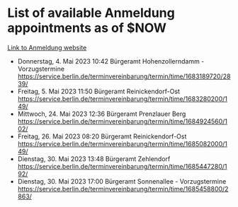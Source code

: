 # List of available Anmeldung appointments as of $NOW
[Link to Anmeldung website](https://service.berlin.de/terminvereinbarung/termin/tag.php?termin=1&anliegen[]=120686&dienstleisterlist=122210,122217,327316,122219,327312,122227,327314,122231,327346,122243,327348,122254,122252,329742,122260,329745,122262,329748,122271,327278,122273,327274,122277,327276,330436,122280,327294,122282,327290,122284,327292,122291,327270,122285,327266,122286,327264,122296,327268,150230,329760,122297,327286,122294,327284,122312,329763,122314,329775,122304,327330,122311,327334,122309,327332,317869,122281,327352,122279,329772,122283,122276,327324,122274,327326,122267,329766,122246,327318,122251,327320,122257,327322,122208,327298,122226,327300&herkunft=http%3A%2F%2Fservice.berlin.de%2Fdienstleistung%2F120686%2F)
- Donnerstag, 4. Mai 2023 10:42 Bürgeramt Hohenzollerndamm - Vorzugstermine https://service.berlin.de/terminvereinbarung/termin/time/1683189720/2839/
- Freitag, 5. Mai 2023 11:50 Bürgeramt Reinickendorf-Ost https://service.berlin.de/terminvereinbarung/termin/time/1683280200/149/
- Mittwoch, 24. Mai 2023 12:36 Bürgeramt Prenzlauer Berg https://service.berlin.de/terminvereinbarung/termin/time/1684924560/102/
- Freitag, 26. Mai 2023 08:20 Bürgeramt Reinickendorf-Ost https://service.berlin.de/terminvereinbarung/termin/time/1685082000/149/
- Dienstag, 30. Mai 2023 13:48 Bürgeramt Zehlendorf https://service.berlin.de/terminvereinbarung/termin/time/1685447280/192/
- Dienstag, 30. Mai 2023 17:00 Bürgeramt Sonnenallee - Vorzugstermine https://service.berlin.de/terminvereinbarung/termin/time/1685458800/2863/
